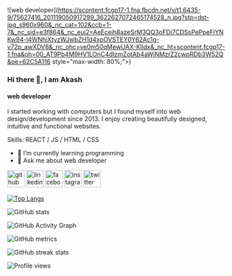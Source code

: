 ![web developer](https://scontent.fcgp17-1.fna.fbcdn.net/v/t1.6435-9/75627416_201119050917299_3622627072465174528_n.jpg?stp=dst-jpg_s960x960&_nc_cat=102&ccb=1-7&_nc_sid=e3f864&_nc_eui2=AeEcejh8azeSrM3QQ3oFDi7CDSsPePpeFjYNKw94-l4WNhiXtyzWJwbZH1d4xpOVSTEY0Y62Ac1g-v72p_awXDV8&_nc_ohc=ve0m50qMewUAX-KIldx&_nc_ht=scontent.fcgp17-1.fna&oh=00_AT9Pb4M9HV1LOnC4dIzmZotAb4aWjNMzrZ2cwpRDb3W52Q&oe=62C5A116 style="max-width: 80%;">)
### Hi there 👋, I am Akash
#### web developer


 I started working with computers but I found myself into web design/development since 2013. I enjoy creating beautifully designed, intuitive and functional websites.

Skills:  REACT / JS / HTML / CSS

- 🌱 I’m currently learning programming  
- 💬 Ask me about web developer 


[<img src='https://cdn.jsdelivr.net/npm/simple-icons@3.0.1/icons/github.svg' alt='github' height='40'>](https://github.com/akaash24)  [<img src='https://cdn.jsdelivr.net/npm/simple-icons@3.0.1/icons/linkedin.svg' alt='linkedin' height='40'>](https://www.linkedin.com/in/md-akash-khan-a70698163//)  [<img src='https://cdn.jsdelivr.net/npm/simple-icons@3.0.1/icons/facebook.svg' alt='facebook' height='40'>](https://www.facebook.com/akaash24)  [<img src='https://cdn.jsdelivr.net/npm/simple-icons@3.0.1/icons/instagram.svg' alt='instagram' height='40'>](https://www.instagram.com/k_akaash42/)  [<img src='https://cdn.jsdelivr.net/npm/simple-icons@3.0.1/icons/twitter.svg' alt='twitter' height='40'>](https://twitter.com/akaash_52)  

[![Top Langs](https://github-readme-stats.vercel.app/api/top-langs/?username=akaash24)](https://github.com/anuraghazra/github-readme-stats)

![GitHub stats](https://github-readme-stats.vercel.app/api?username=akaash24&show_icons=true)  

![GitHub Activity Graph](https://activity-graph.herokuapp.com/graph?username=akaash24)  

![GitHub metrics](https://metrics.lecoq.io/akaash24)  

![GitHub streak stats](https://github-readme-streak-stats.herokuapp.com/?user=akaash24)  

![Profile views](https://gpvc.arturio.dev/akaash24)  
